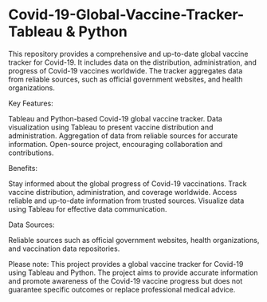 # Covid-19-Global-Vaccine-Tracker-Tableau & Python
This repository provides a comprehensive and up-to-date global vaccine tracker for Covid-19. It includes data on the distribution, administration, and progress of Covid-19 vaccines worldwide. The tracker aggregates data from reliable sources, such as official government websites, and health organizations.

Key Features:

Tableau and Python-based Covid-19 global vaccine tracker.
Data visualization using Tableau to present vaccine distribution and administration.
Aggregation of data from reliable sources for accurate information.
Open-source project, encouraging collaboration and contributions.

Benefits:


Stay informed about the global progress of Covid-19 vaccinations.
Track vaccine distribution, administration, and coverage worldwide.
Access reliable and up-to-date information from trusted sources.
Visualize data using Tableau for effective data communication.

Data Sources:

Reliable sources such as official government websites, health organizations, and vaccination data repositories.

Please note: This project provides a global vaccine tracker for Covid-19 using Tableau and Python. The project aims to provide accurate information and promote awareness of the Covid-19 vaccine progress but does not guarantee specific outcomes or replace professional medical advice.
